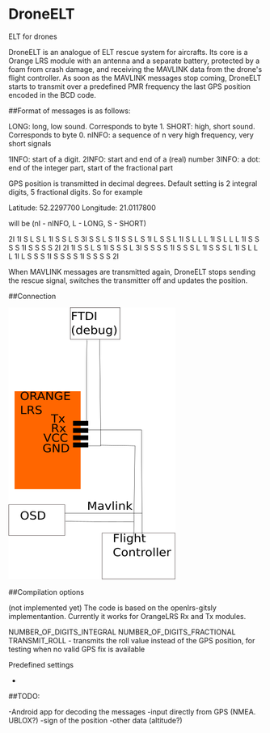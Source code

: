# DroneELT
ELT for drones

DroneELT is an analogue of ELT rescue system for aircrafts. Its core is a Orange LRS module with an antenna and a separate battery, protected by a foam from crash damage, and receiving the MAVLINK data from the drone's flight controller. As soon as the MAVLINK messages stop coming, DroneELT starts to transmit over a predefined PMR frequency the last GPS position encoded in the BCD code.

##Format of messages is as follows:

LONG: long, low sound. Corresponds to byte 1.
SHORT: high, short sound. Corresponds to byte 0.
nINFO: a sequence of n very high frequency, very short signals 

1INFO: start of a digit.
2INFO: start and end of a (real) number
3INFO: a dot: end of the integer part, start of the fractional part

GPS position is transmitted in decimal degrees. Default setting is 2 integral digits, 5 fractional digits. So for example

Latitude: 52.2297700
Longitude: 21.0117800

will be
(nI - nINFO, L - LONG, S - SHORT)

 2I 1I S L S L 1I S S L S 3I S S L S 1I S S L S 1I L S S L 1I S L L L 1I S L L L 1I S S S S 1I S S S S 2I
 2I 1I S S L S 1I S S S L 3I S S S S 1I S S S L 1I S S S L 1I S L L L 1I L S S S 1I S S S S 1I S S S S 2I

When MAVLINK messages are transmitted again, DroneELT stops sending the rescue signal, switches the transmitter off and updates the position.
 

##Connection

![](https://github.com/maciek252/DroneELT/blob/master/img/DroneELT.svg.png)

##Compilation options

(not implemented yet)
The code is based on the openlrs-gitsly implementantion. Currently it works for OrangeLRS Rx and Tx modules.

NUMBER_OF_DIGITS_INTEGRAL 
NUMBER_OF_DIGITS_FRACTIONAL
TRANSMIT_ROLL - transmits the roll value instead of the GPS position, for testing when no valid GPS fix is available

Predefined settings

-

##TODO:

-Android app for decoding the messages
-input directly from GPS (NMEA. UBLOX?)
-sign of the position 
-other data (altitude?)